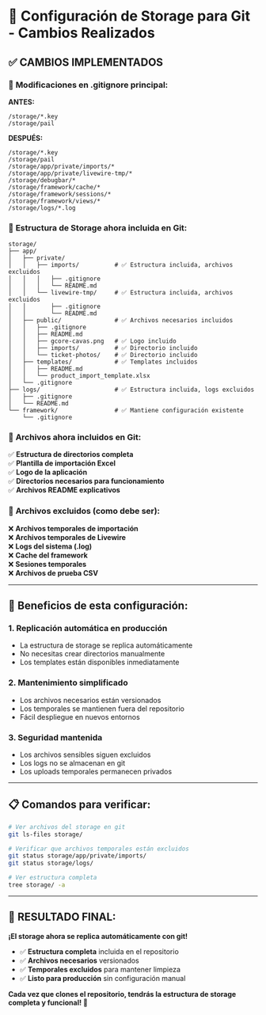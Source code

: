 # 📁 Configuración de Storage para Git - Cambios Realizados

## ✅ **CAMBIOS IMPLEMENTADOS**

### 🔧 **Modificaciones en .gitignore principal:**

**ANTES:**

```gitignore
/storage/*.key
/storage/pail
```

**DESPUÉS:**

```gitignore
/storage/*.key
/storage/pail
/storage/app/private/imports/*
/storage/app/private/livewire-tmp/*
/storage/debugbar/*
/storage/framework/cache/*
/storage/framework/sessions/*
/storage/framework/views/*
/storage/logs/*.log
```

### 📂 **Estructura de Storage ahora incluida en Git:**

```
storage/
├── app/
│   ├── private/
│   │   ├── imports/          # ✅ Estructura incluida, archivos excluidos
│   │   │   ├── .gitignore
│   │   │   └── README.md
│   │   └── livewire-tmp/     # ✅ Estructura incluida, archivos excluidos
│   │       ├── .gitignore
│   │       └── README.md
│   ├── public/               # ✅ Archivos necesarios incluidos
│   │   ├── .gitignore
│   │   ├── README.md
│   │   ├── gcore-cavas.png   # ✅ Logo incluido
│   │   ├── imports/          # ✅ Directorio incluido
│   │   └── ticket-photos/    # ✅ Directorio incluido
│   ├── templates/            # ✅ Templates incluidos
│   │   ├── README.md
│   │   └── product_import_template.xlsx
│   └── .gitignore
├── logs/                     # ✅ Estructura incluida, logs excluidos
│   ├── .gitignore
│   └── README.md
└── framework/                # ✅ Mantiene configuración existente
    └── .gitignore
```

### 🎯 **Archivos ahora incluidos en Git:**

✅ **Estructura de directorios completa**  
✅ **Plantilla de importación Excel**  
✅ **Logo de la aplicación**  
✅ **Directorios necesarios para funcionamiento**  
✅ **Archivos README explicativos**

### 🚫 **Archivos excluidos (como debe ser):**

❌ **Archivos temporales de importación**  
❌ **Archivos temporales de Livewire**  
❌ **Logs del sistema (.log)**  
❌ **Cache del framework**  
❌ **Sesiones temporales**  
❌ **Archivos de prueba CSV**

---

## 🚀 **Beneficios de esta configuración:**

### 1. **Replicación automática en producción**

-   La estructura de storage se replica automáticamente
-   No necesitas crear directorios manualmente
-   Los templates están disponibles inmediatamente

### 2. **Mantenimiento simplificado**

-   Los archivos necesarios están versionados
-   Los temporales se mantienen fuera del repositorio
-   Fácil despliegue en nuevos entornos

### 3. **Seguridad mantenida**

-   Los archivos sensibles siguen excluidos
-   Los logs no se almacenan en git
-   Los uploads temporales permanecen privados

---

## 📋 **Comandos para verificar:**

```bash
# Ver archivos del storage en git
git ls-files storage/

# Verificar que archivos temporales están excluidos
git status storage/app/private/imports/
git status storage/logs/

# Ver estructura completa
tree storage/ -a
```

---

## 🎉 **RESULTADO FINAL:**

**¡El storage ahora se replica automáticamente con git!**

-   ✅ **Estructura completa** incluida en el repositorio
-   ✅ **Archivos necesarios** versionados
-   ✅ **Temporales excluidos** para mantener limpieza
-   ✅ **Listo para producción** sin configuración manual

**Cada vez que clones el repositorio, tendrás la estructura de storage completa y funcional! 🚀**
